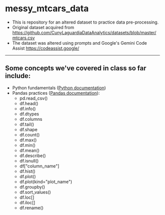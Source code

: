 # messy_mtcars_data

- This is repository for an altered dataset to practice data pre-processing. 
- Original dataset acquired from https://github.com/CunyLaguardiaDataAnalytics/datasets/blob/master/mtcars.csv
- The dataset was altered using prompts and Google's Gemini Code Assist https://codeassist.google/

--- 
## Some concepts we've covered in class so far include: 
- Python fundamentals ([Python documentation](https://www.python.org/doc/))
- Pandas practices ([Pandas documentation](https://pandas.pydata.org/docs/)):
  - pd.read_csv()
  - df.head()
  - df.info()
  - df.dtypes
  - df.columns
  - df.tail()
  - df.shape
  - df.count()
  - df.max()
  - df.min()
  - df.mean()
  - df.describe()
  - df.isnull()
  - df["column_name"]
  - df.hist()
  - df.plot()
  - df.plot(kind="plot_name")
  - df.groupby()
  - df.sort_values()
  - df.loc[]
  - df.iloc[]
  - df.rename()

